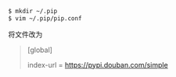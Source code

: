 ```bash
$ mkdir ~/.pip
$ vim ~/.pip/pip.conf
```

将文件改为
> [global]
> 
> index-url = https://pypi.douban.com/simple

